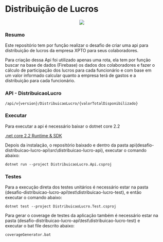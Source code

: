 # Distribuição de Lucros

<p align="center">
  <img src="https://statig3.akamaized.net/bancodeimagens/9m/r1/lb/9mr1lb1wujwo4drvo74g1bfku.jpg" />
</p>

### Resumo

Este repositório tem por função realizar o desafio de criar uma api para distribuição de lucros da empresa XPTO para seus colaboradores.

Para criação dessa Api foi utilizado apenas uma rota, ela tem por função buscar na base de dados (Firebase) os dados dos colaboradores e fazer o cálculo de participação dos lucros para cada funcionário e com base em um valor informado calcular quanto a empresa terá de gastos e a distribuição para cada funcionário.

### API - DistribuicaoLucro
```
/api/v{version}/DistribuicaoLucro/{valorTotalDisponibilizado}
```

### Executar

Para executar a api é necessário baixar o dotnet core 2.2

[.net core 2.2 Runtime & SDK](https://dotnet.microsoft.com/download/dotnet-core/2.2)

Depois da instalação, o repositório baixado e dentro da pasta api(desafio-distribuicao-lucro-api\src\distribuicao-lucro-api), executar o comando abaixo:
```
dotnet run --project DistribuicaoLucro.Api.csproj
```

### Testes

Para a execução direta dos testes unitários é necessário estar na pasta (desafio-distribuicao-lucro-api\test\distribuicao-lucro-test), e então executar o comando abaixo:
```
dotnet test --project DistribuicaoLucro.Test.csproj
```

Para gerar o coverage de testes da aplicação também é necessário estar na pasta (desafio-distribuicao-lucro-api\test\distribuicao-lucro-test) e executar o bat file descrito abaixo:
```
coverageGenerator.bat
```
